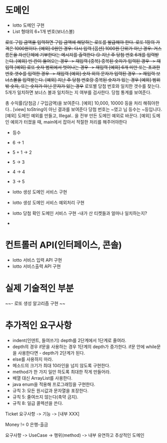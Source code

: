 # 도메인
- lotto 도메인 구현
- List 형태의 6+1개 번호(보너스볼)

~~로또 구입 금액을 입력하면 구입 금액에 해당하는 로또를 발급해야 한다.
로또 1장의 가격은 1000원이다.
[예외] 0원인 경우: 다시 입력
[옵션] 1000원 단위가 아닌 경우: 거스름돈을 자선단체에 기부한다는 메시지를 출력한다 😗
지난 주 당첨 번호 6개를 입력받는다.
[예외] 빈 칸이 들어오는 경우 -> 재입력
[중복] 중복된 숫자가 입력된 경우 -> 재입력
[예외] 로또 숫자 범위에서 벗어나는 경우 -> 재입력
[예외] 6개 미만 또는 초과한 번호 갯수를 입력한 경우 -> 재입력
[예외] 숫자 외의 문자가 입력된 경우 -> 재입력
보너스볼을 입력받는다.
[예외] 지난 주 당첨 번호랑 중복된 숫자가 있는 경우
[예외] 범위 밖 숫자, 또는 숫자가 아닌 문자가 있는 경우~~
로또별 당첨 번호와 일치한 갯수를 찾는다.
5개가 일치하면 보너스 볼과 일치하는 지 여부를 검사한다.
당첨 통계를 보여준다.


총 수익률(당첨금 / 구입금액)을 보여준다.
[예외] 10,000, 10000 등을 처리 해줘야한다..
[view] toString이 아닌 결과를 보여준다 당첨 번호는 ~였고 님 등수는 ~등입니다.
[예외] 도메인 예외를 만들고, Illegal.. 을 전부 만든 도메인 예외로 바꾼다.
[예외] 도메인 예외가 터졌을 때, main에서 잡아서 적절한 처리를 해주어야한다



- 등수
- 6 -> 1
- 5 + 1 -> 2
- 5 -> 3
- 4 -> 4
- 3 -> 5

- lotto 생성 도메인 서비스 구현
- lotto 생성 도메인 서비스 예외처리 구현
- lotto 당첨 확인 도메인 서비스 구현
 -내가 산 티켓들과 얼마나 일치하는지?
- 

# 컨트롤러 API(인터페이스, 콘솔)
- lotto 서비스 입력 API 구현
- lotto 서비스출력 API 구현
 
# 실제 기술적인 부분
~~- 로또 생성 알고리즘 구현 ~~

# 추가적인 요구사항
- indent(인덴트, 들여쓰기) depth를 2단계에서 1단계로 줄여라.
- depth의 경우 if문을 사용하는 경우 1단계의 depth가 증가한다. if문 안에 while문을 사용한다면 - depth가 2단계가 된다.
- else를 사용하지 마라.
-  메소드의 크기가 최대 10라인을 넘지 않도록 구현한다.
- method가 한 가지 일만 하도록 최대한 작게 만들어라.
- 배열 대신 ArrayList를 사용한다.
- java enum을 적용해 프로그래밍을 구현한다.
- 규칙 3: 모든 원시값과 문자열을 포장한다.
- 규칙 5: 줄여쓰지 않는다(축약 금지).
- 규칙 8: 일급 콜렉션을 쓴다.

Ticket
요구사항 -> 기능 -> [내부 XXX]



Money != 0 
은행-출금


요구사항 -> UseCase -> 행위(method) -> 내부
유연하고 추상적인 도메인
